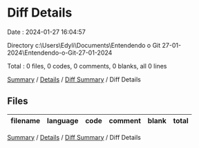 # Diff Details

Date : 2024-01-27 16:04:57

Directory c:\\Users\\Edyli\\Documents\\Entendendo o Git 27-01-2024\\Entendendo-o-Git-27-01-2024

Total : 0 files,  0 codes, 0 comments, 0 blanks, all 0 lines

[Summary](results.md) / [Details](details.md) / [Diff Summary](diff.md) / Diff Details

## Files
| filename | language | code | comment | blank | total |
| :--- | :--- | ---: | ---: | ---: | ---: |

[Summary](results.md) / [Details](details.md) / [Diff Summary](diff.md) / Diff Details